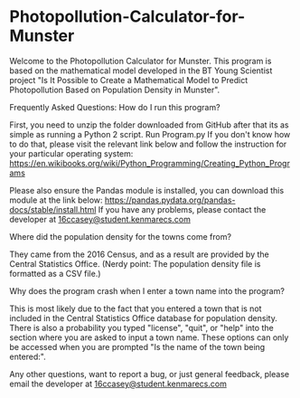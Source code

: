 # Photopollution-Calculator-for-Munster

Welcome to the Photopollution Calculator for Munster. This program is based on the mathematical model developed in the BT Young Scientist project "Is It Possible to Create a Mathematical Model to Predict Photopollution Based on Population Density in Munster".

Frequently Asked Questions:
How do I run this program?

First, you need to unzip the folder downloaded from GitHub after that its as simple as running a Python 2 script. Run Program.py
If you don't know how to do that, please visit the relevant link below and follow the instruction for your particular operating system:
https://en.wikibooks.org/wiki/Python_Programming/Creating_Python_Programs

Please also ensure the Pandas module is installed, you can download this module at the link below:
https://pandas.pydata.org/pandas-docs/stable/install.html
If you have any problems, please contact the developer at 16ccasey@student.kenmarecs.com

Where did the population density for the towns come from?

They came from the 2016 Census, and as a result are provided by the Central Statistics Office. (Nerdy point: The population density file is formatted as a CSV file.)

Why does the program crash when I enter a town name into the program?

This is most likely due to the fact that you entered a town that is not included in the Central Statistics Office database for population density. There is also a probability you typed "license", "quit", or "help" into the section where you are asked to input a town name. These options can only be accessed when you are prompted "Is the name of the town being entered:".

Any other questions, want to report a bug, or just general feedback, please email the developer at 16ccasey@student.kenmarecs.com  
  
